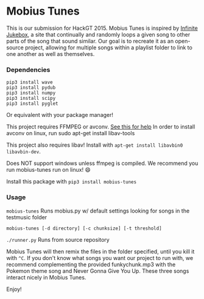 # Mobius Tunes
This is our submission for HackGT 2015. Mobius Tunes is inspired by [Infinite Jukebox](http://labs.echonest.com/Uploader/index.html), a site that continually and randomly loops a given song to other parts of the song that sound similar. Our goal is to recreate it as an open-source project, allowing for multiple songs within a playlist folder to link to one another as well as themselves.

### Dependencies
```
pip3 install wave
pip3 install pydub
pip3 install numpy
pip3 install scipy
pip3 install pyglet
```
Or equivalent with your package manager!

This project requires FFMPEG or avconv. [See this for help](https://ffmpeg.org/download.html)
In order to install avconv on linux, run sudo apt-get install libav-tools

This project also requires libav! Install with `apt-get install libavbin0 libavbin-dev`.

Does NOT support windows unless ffmpeg is compiled.
We recommend you run mobius-tunes run on linux! :smile:

Install this package with
`pip3 install mobius-tunes`

### Usage

`mobius-tunes`  Runs mobius.py w/ default settings looking for songs in the testmusic folder

`mobius-tunes [-d directory] [-c chunksize] [-t threshold]`

`./runner.py` Runs from source repository

Mobius Tunes will then remix the files in the folder specified, until you kill it with `^C`. If you don't know what songs you want our project to run with, we recommend complementing the provided funkychunk.mp3 with the Pokemon theme song and Never Gonna Give You Up. These three songs interact nicely in Mobius Tunes.

Enjoy!

